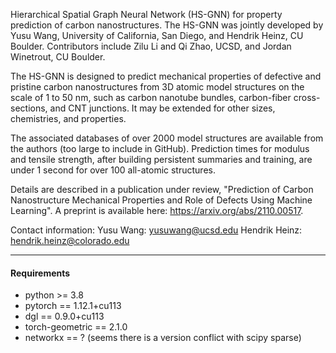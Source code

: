 Hierarchical Spatial Graph Neural Network (HS-GNN) for property prediction of carbon nanostructures. 
The HS-GNN was jointly developed by Yusu Wang, University of California, San Diego, and Hendrik Heinz, CU Boulder. Contributors include Zilu Li and Qi Zhao, UCSD, and Jordan Winetrout, CU Boulder.


The HS-GNN is designed to predict mechanical properties of defective and pristine carbon nanostructures from 3D atomic model structures on the scale of 1 to 50 nm, such as carbon nanotube bundles, carbon-fiber cross-sections, and CNT junctions. It may be extended for other sizes, chemistries, and properties. 

The associated databases of over 2000 model structures are available from the authors (too large to include in GitHub). Prediction times for modulus and tensile strength, after building persistent summaries and training, are under 1 second for over 100 all-atomic structures.  

Details are described in a publication under review, "Prediction of Carbon Nanostructure Mechanical Properties and Role of Defects Using Machine Learning". A preprint is available here: https://arxiv.org/abs/2110.00517.

Contact information:
Yusu Wang: yusuwang@ucsd.edu
Hendrik Heinz: hendrik.heinz@colorado.edu

----
#### Requirements
- python >= 3.8  
- pytorch == 1.12.1+cu113
- dgl == 0.9.0+cu113
- torch-geometric == 2.1.0
- networkx == ? (seems there is a version conflict with scipy sparse)
